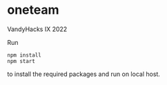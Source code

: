 # oneteam
VandyHacks IX 2022

Run
```
npm install
npm start
```
to install the required packages and run on local host.
